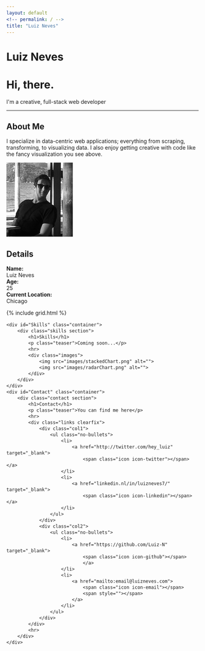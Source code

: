```yaml
---
layout: default
<!-- permalink: / -->
title: "Luiz Neves"
--- 
```

<!-- <h1>Main Page</h1> -->

<div class="top">
	<div class="name"> 
		<h1>Luiz Neves</h1>
	</div>
	<a class="arrow" href="#About"><span class="glyphyicon"></span></a>
</div>
<div id="mainPage" class="inner-wrapper">
	<div id="About" class="container">
		<div  class="info section">
			<h1>Hi, there.</h1>
			<p class="teaser">I'm a creative, full-stack web developer</p>
			<hr>
			<div class="text">
				<h2>About Me</h2>
				<p>I specialize in data-centric web applications; everything from scraping, transforming, to visualizing data. I also enjoy getting creative with code like the fancy visualization you see above.</p>
			</div>
			<div class="image">
				<img src="images/me.png" alt="">
			</div> 
			<div class="details">
				<h2>Details</h2>
				<p>
				<strong>Name:</strong><br>
				Luiz Neves<br>
				<strong>Age:</strong><br>
				25<br>
				<strong>Current Location:</strong><br>
				Chicago		</p>
			</div>
		</div>
	</div> 
	<div  id="Projects" class="container">
		{% include grid.html %}
	</div>

	<div id="Skills" class="container">
		<div class="skills section">
			<h1>Skills</h1>
			<p class="teaser">Coming soon...</p>
			<hr>
			<div class="images">
				<img src="images/stackedChart.png" alt="">
				<img src="images/radarChart.png" alt="">
			</div>
		</div>
	</div>
	<div id="Contact" class="container">
		<div class="contact section">
			<h1>Contact</h1>
			<p class="teaser">You can find me here</p>
			<hr>
			<div class="links clearfix">
				<div class="col1">
					<ul class="no-bullets">
						<li>
							<a href="http://twitter.com/hey_luiz" target="_blank">
								<span class="icon icon-twitter"></span></a>
						</li>
						<li>
							<a href="linkedin.nl/in/luizneves7/" target="_blank">
								<span class="icon icon-linkedin"></span></a>
						</li>
					</ul>
				</div>
				<div class="col2">
					<ul class="no-bullets">
						<li>
							<a href="https://github.com/Luiz-N" target="_blank">
								<span class="icon icon-github"></span>
								</a>
						</li>
						<li>
							<a href="mailto:email@luizneves.com">
								<span class="icon icon-email"></span>
								<span style=""></span>
							</a>
						</li>
					</ul>
				</div>
			</div>
			<hr>
		</div>
	</div>
</div>


<!-- <iframe src='http://koalastothemax.com' frameborder="0"></iframe> -->

<!-- <div class="tiles">
{% for post in site.posts %}
	{% include post-grid.html %}
{% endfor %}
</div>  --> 